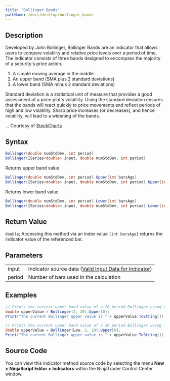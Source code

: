```yaml
---
title: "Bollinger Bands"
pathName: /docs/desktop/bollinger_bands
---
```


## Description

Developed by John Bollinger, Bollinger Bands are an indicator that allows users to compare volatility and relative price levels over a period of time. The indicator consists of three bands designed to encompass the majority of a security's price action.

1. A simple moving average in the middle  
2. An upper band (SMA plus 2 standard deviations)  
3. A lower band (SMA minus 2 standard deviations)  

Standard deviation is a statistical unit of measure that provides a good assessment of a price plot's volatility. Using the standard deviation ensures that the bands will react quickly to price movements and reflect periods of high and low volatility. Sharp price increases (or decreases), and hence volatility, will lead to a widening of the bands.

... Courtesy of [StockCharts](http://stockcharts.com/education/IndicatorAnalysis/indic_Bbands.html)

## Syntax

```csharp
Bollinger(double numStdDev, int period)
Bollinger(ISeries<double> input, double numStdDev, int period)
```

Returns upper band value

```csharp
Bollinger(double numStdDev, int period).Upper[int barsAgo]
Bollinger(ISeries<double> input, double numStdDev, int period).Upper[int barsAgo]
```

Returns lower band value

```csharp
Bollinger(double numStdDev, int period).Lower[int barsAgo]
Bollinger(ISeries<double> input, double numStdDev, int period).Lower[int barsAgo]
```

## Return Value

`double`; Accessing this method via an index value `[int barsAgo]` returns the indicator value of the referenced bar.

## Parameters

|  |  |
| --- | --- |
| input | Indicator source data ([Valid Input Data for Indicator](/docs/desktop/valid_input_data_for_indicator)) |
| period | Number of bars used in the calculation |

## Examples

```csharp
// Prints the current upper band value of a 20 period Bollinger using default price type
double upperValue = Bollinger(2, 20).Upper[0];
Print("The current Bollinger upper value is " + upperValue.ToString());

// Prints the current upper band value of a 20 period Bollinger using low price type
double upperValue = Bollinger(Low, 2, 20).Upper[0];
Print("The current Bollinger upper value is " + upperValue.ToString());
```

## Source Code

You can view this indicator method source code by selecting the menu **New > NinjaScript Editor > Indicators** within the NinjaTrader Control Center window.

